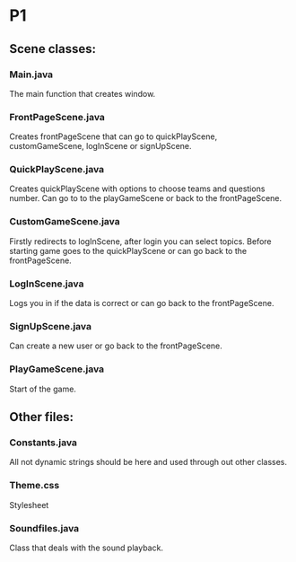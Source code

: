 # P1

## Scene classes:

### Main.java
The main function that creates window.

### FrontPageScene.java 
Creates frontPageScene that can go to quickPlayScene, customGameScene, logInScene or signUpScene.

### QuickPlayScene.java
Creates quickPlayScene with options to choose teams and questions number. Can go to to the playGameScene or back to the frontPageScene.

### CustomGameScene.java
Firstly redirects to logInScene, after login you can select topics. Before starting game goes to the quickPlayScene or can go back to the frontPageScene.

### LogInScene.java
Logs you in if the data is correct or can go back to the frontPageScene.

### SignUpScene.java
Can create a new user or go back to the frontPageScene.

### PlayGameScene.java
Start of the game.

## Other files:

### Constants.java
All not dynamic strings should be here and used through out other classes.

### Theme.css
Stylesheet

### Soundfiles.java
Class that deals with the sound playback.
